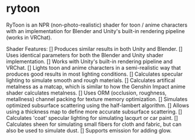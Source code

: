 # rytoon
RyToon is an NPR (non-photo-realistic) shader for toon / anime characters with an implementation for Blender and Unity's built-in rendering pipeline (works in VRChat).

Shader Features:
[] Produces similar results in both Unity and Blender.
[] Uses identical parameters for both the Blender and Unity shader implementation.
[] Works with Unity's built-in rendering pipeline and VRChat.
[] Lights toon and anime characters in a semi-realistic way that produces good results in most lighting conditions.
[] Calculates specular lighting to simulate smooth and rough materials.
[] Calculates artifical metalness as a matcap, which is similar to how the Genshin Impact anime shader calculates metalness.
[] Uses ORM (occlusion, roughness, metallness) channel packing for texture memory optimization.
[] Simulates optimized subsurface scattering using the half-lambert algorithm.
[] Allows using a thickness map to define more accurate subsurface scattering.
[] Calculates 'coat' specular lighting for simulating lacqurt or car paint.
[] Calculates sheen for simulating small fibers for cloth and fabric, but can also be used to simulate dust.
[] Supports emission for adding glow.